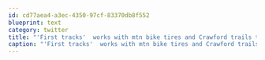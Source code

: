 ```yaml
---
id: cd77aea4-a3ec-4350-97cf-83370db8f552
blueprint: text
category: twitter
title: "'First tracks'  works with mtn bike tires and Crawford trails too! Riding season isn't over yet!"
caption: "'First tracks'  works with mtn bike tires and Crawford trails too! Riding season isn't over yet!"
---
```

